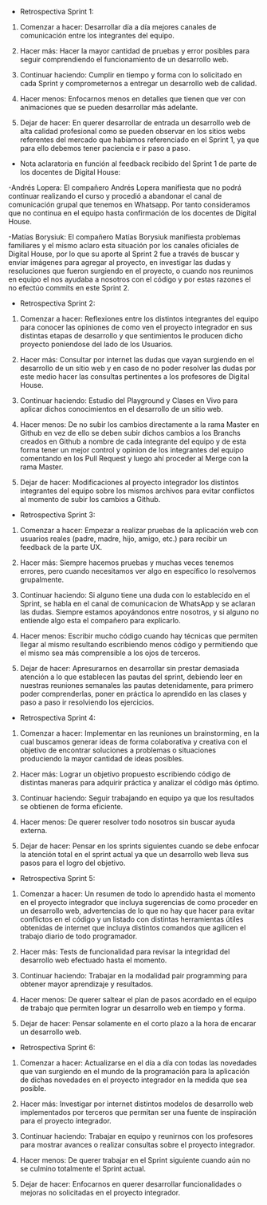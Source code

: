 * Retrospectiva Sprint 1: 

1. Comenzar a hacer:
         Desarrollar día a día mejores canales de comunicación entre los integrantes del equipo.

2. Hacer más:
        Hacer la mayor cantidad de pruebas y error posibles para seguir comprendiendo el funcionamiento de un desarrollo web.

3. Continuar haciendo:
        Cumplir en tiempo y forma con lo solicitado en cada Sprint y comprometernos a entregar un desarrollo web de calidad.
        
4. Hacer menos:
        Enfocarnos menos en detalles que tienen que ver con animaciones que se pueden desarrollar más adelante.

5. Dejar de hacer:
        En querer desarrollar de entrada un desarrollo web de alta calidad profesional como se pueden observar en los sitios webs referentes del mercado que habíamos referenciado en el Sprint 1, ya que para ello debemos tener paciencia e ir paso a paso.


* Nota aclaratoria en función al feedback recibido del Sprint 1 de parte de los docentes de Digital House:

-Andrés Lopera:
        El compañero Andrés Lopera manifiesta que no podrá continuar realizando el curso y procedió a abandonar el canal de comunicación grupal que tenemos en Whatsapp.
        Por tanto consideramos que no continua en el equipo hasta confirmación de los docentes de Digital House.

-Matías Borysiuk:
        El compañero Matías Borysiuk manifiesta problemas familiares y el mismo aclaro esta situación por los canales oficiales de Digital House, por lo que su aporte al Sprint 2 fue a través de buscar y enviar imágenes para agregar al proyecto, en investigar las dudas y resoluciones que fueron surgiendo en el proyecto, o cuando nos reunimos en equipo el nos ayudaba a nosotros con el código y por estas razones el no efectúo commits en este Sprint 2.


* Retrospectiva Sprint 2: 

1. Comenzar a hacer:
         Reflexiones entre los distintos integrantes del equipo para conocer las opiniones de como ven el proyecto integrador en sus distintas etapas de desarrollo y que sentimientos le producen dicho proyecto poniendose del lado de los Usuarios.

2. Hacer más:
        Consultar por internet las dudas que vayan surgiendo en el desarrollo de un sitio web y en caso de no poder resolver las dudas por este medio hacer las consultas pertinentes a los profesores de Digital House.

3. Continuar haciendo:
        Estudio del Playground y Clases en Vivo para aplicar dichos conocimientos en el desarrollo de un sitio web.
        
4. Hacer menos:
        De no subir los cambios directamente a la rama Master en Github en vez de ello se deben subir dichos cambios a los Branchs creados en Github a nombre de cada integrante del equipo y de esta forma tener un mejor control y opinion de los integrantes del equipo comentando en los Pull Request y luego ahí proceder al Merge con la rama Master.

5. Dejar de hacer:
        Modificaciones al proyecto integrador los distintos integrantes del equipo sobre los mismos archivos para evitar conflictos al momento de subir los cambios a Github.


* Retrospectiva Sprint 3: 

1. Comenzar a hacer:
        Empezar a realizar pruebas de la aplicación web con usuarios reales (padre, madre, hijo, amigo, etc.) para recibir un feedback de la parte UX.

2. Hacer más:
        Siempre hacemos pruebas y muchas veces tenemos errores, pero cuando necesitamos ver algo en específico lo resolvemos grupalmente.

3. Continuar haciendo:
        Si alguno tiene una duda con lo establecido en el Sprint, se habla en el canal de comunicacion de WhatsApp y se aclaran las dudas. Siempre estamos apoyándonos entre nosotros, y si alguno no entiende algo esta el compañero para explicarlo.
        
4. Hacer menos:
        Escribir mucho código cuando hay técnicas que permiten llegar al mismo resultando escribiendo menos código y permitiendo que el mismo sea más comprensible a los ojos de terceros.

5. Dejar de hacer:
        Apresurarnos en desarrollar sin prestar demasiada atención a lo que establecen las pautas del sprint, debiendo leer en nuestras reuniones semanales las pautas detenidamente, para primero poder comprenderlas, poner en práctica lo aprendido en las clases y paso a paso ir resolviendo los ejercicios.


* Retrospectiva Sprint 4: 

1. Comenzar a hacer:
        Implementar en las reuniones un brainstorming, en la cual buscamos generar ideas de forma colaborativa y creativa con el objetivo de encontrar soluciones a problemas o situaciones produciendo la mayor cantidad de ideas posibles.

2. Hacer más:
        Lograr un objetivo propuesto escribiendo código de distintas maneras para adquirir práctica y analizar el código más óptimo.

3. Continuar haciendo:
        Seguir trabajando en equipo ya que los resultados se obtienen de forma eficiente.
        
4. Hacer menos:
        De querer resolver todo nosotros sin buscar ayuda externa.

5. Dejar de hacer:
        Pensar en los sprints siguientes cuando se debe enfocar la atención total en el sprint actual ya que un desarrollo web lleva sus pasos para el logro del objetivo.


* Retrospectiva Sprint 5: 

1. Comenzar a hacer:
        Un resumen de todo lo aprendido hasta el momento en el proyecto integrador que incluya sugerencias de como proceder en un desarrollo web, advertencias de lo que no hay que hacer para evitar conflictos en el código y un listado con distintas herramientas útiles obtenidas de internet que incluya distintos comandos que agilicen el trabajo diario de todo programador.  

2. Hacer más:
       Tests de funcionalidad para revisar la integridad del desarrollo web efectuado hasta el momento.

3. Continuar haciendo:
       Trabajar en la modalidad pair programming para obtener mayor aprendizaje y resultados.
        
4. Hacer menos:
        De querer saltear el plan de pasos acordado en el equipo de trabajo que permiten lograr un desarrollo web en tiempo y forma.

5. Dejar de hacer:
        Pensar solamente en el corto plazo a la hora de encarar un desarrollo web.


* Retrospectiva Sprint 6: 

1. Comenzar a hacer:
        Actualizarse en el día a día con todas las novedades que van surgiendo en el mundo de la programación para la aplicación de dichas novedades en el proyecto integrador en la medida que sea posible.  

2. Hacer más:
       Investigar por internet distintos modelos de desarrollo web implementados por terceros que permitan ser una fuente de inspiración para el proyecto integrador.

3. Continuar haciendo:
       Trabajar en equipo y reunirnos con los profesores para mostrar avances o realizar consultas sobre el proyecto integrador.
        
4. Hacer menos:
        De querer trabajar en el Sprint siguiente cuando aún no se culmino totalmente el Sprint actual.

5. Dejar de hacer:
        Enfocarnos en querer desarrollar funcionalidades o mejoras no solicitadas en el proyecto integrador.
